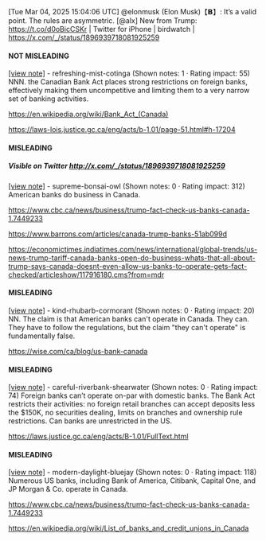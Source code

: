 [Tue Mar 04, 2025 15:04:06 UTC] @elonmusk (Elon Musk)【𝗕】: It’s a valid point. The rules are asymmetric. [@alx] New from Trump: https://t.co/d0oBicCSKr | Twitter for iPhone | birdwatch | https://x.com/_/status/1896939718081925259

#### NOT MISLEADING

[[view note]](https://x.com/i/birdwatch/n/1896951946210136341) - refreshing-mist-cotinga (Shown notes: 1 · Rating impact: 55)
NNN. the Canadian Bank Act places strong restrictions on foreign banks, effectively making them uncompetitive and limiting them to a very narrow set of banking activities.

https://en.wikipedia.org/wiki/Bank_Act_(Canada)

https://laws-lois.justice.gc.ca/eng/acts/b-1.01/page-51.html#h-17204

#### MISLEADING
##### Visible on Twitter http://x.com/_/status/1896939718081925259
[[view note]](https://x.com/i/birdwatch/n/1896943903233941782) - supreme-bonsai-owl (Shown notes: 0 · Rating impact: 312)
American banks do business in Canada.

https://www.cbc.ca/news/business/trump-fact-check-us-banks-canada-1.7449233

https://www.barrons.com/articles/canada-trump-banks-51ab099d

https://economictimes.indiatimes.com/news/international/global-trends/us-news-trump-tariff-canada-banks-open-do-business-whats-that-all-about-trump-says-canada-doesnt-even-allow-us-banks-to-operate-gets-fact-checked/articleshow/117916180.cms?from=mdr

#### MISLEADING

[[view note]](https://x.com/i/birdwatch/n/1896956238115557383) - kind-rhubarb-cormorant (Shown notes: 0 · Rating impact: 20)
NN. The claim is that American banks can't operate in Canada. They can. They have to follow the regulations, but the claim "they can't operate" is fundamentally false.

https://wise.com/ca/blog/us-bank-canada

#### MISLEADING

[[view note]](https://x.com/i/birdwatch/n/1896960110569595264) - careful-riverbank-shearwater (Shown notes: 0 · Rating impact: 74)
Foreign banks can’t operate on-par with domestic banks.  The Bank Act restricts their activities: no foreign retail branches can accept deposits less the $150K, no securities dealing, limits on branches and ownership rule restrictions. Can banks are unrestricted in the US.  

https://laws.justice.gc.ca/eng/acts/B-1.01/FullText.html

#### MISLEADING

[[view note]](https://x.com/i/birdwatch/n/1896945577817960851) - modern-daylight-bluejay (Shown notes: 0 · Rating impact: 118)
Numerous US banks, including Bank of America, Citibank, Capital One, and JP Morgan & Co. operate in Canada. 

https://www.cbc.ca/news/business/trump-fact-check-us-banks-canada-1.7449233

https://en.wikipedia.org/wiki/List_of_banks_and_credit_unions_in_Canada

